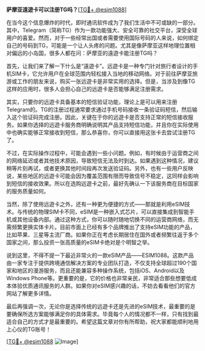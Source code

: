 **萨摩亚遠遊卡可以注册TG吗？**[[TG💪+ @esim1088](https://t.me/s/esim1088)]

在当今这个信息爆炸的时代，即时通讯软件成为了我们生活中不可或缺的一部分。其中，Telegram（简称TG）作为一款功能强大、安全可靠的社交平台，深受全球用户的喜爱。然而，对于一些经常出国或者需要使用国际号码的人来说，如何绑定自己的号码到TG，可能是一个让人头疼的问题。尤其是像萨摩亚这样地理位置相对偏远的小岛国，很多人都在问：萨摩亚的遠遊卡能注册TG吗？

首先，让我们来了解一下什么是“遠遊卡”。远遊卡是一种专门针对旅行者设计的手机SIM卡，它允许用户在全球范围内轻松接入当地的移动网络。对于前往萨摩亚旅游或工作的朋友来说，购买一张远遊卡是非常实用的选择。但是，当涉及到像TG这样的应用时，很多人会担心自己的远遊卡是否能够满足注册需求。

其实，只要你的远遊卡具备基本的短信验证功能，理论上是可以用来注册Telegram的。TG的注册过程通常要求通过手机号码接收一条验证码短信，然后输入这个验证码完成注册。因此，关键在于你的远遊卡是否支持正常的短信接收服务。如果你选择的远遊卡服务商明确说明其产品支持短信功能，并且你在实际使用中也确实能够正常接收到短信，那么恭喜你，你可以直接用这张卡去尝试注册TG了。

不过，在实际操作过程中，可能会遇到一些小问题。例如，有时候由于运营商之间的网络延迟或者其他技术原因，导致短信无法及时到达。如果遇到这种情况，建议稍等片刻再试，或者更换其他时间段再次发送验证码。另外，也有一些用户反映说，某些地区的远遊卡可能会因为覆盖范围有限而导致信号不稳定，这同样会影响到短信的接收效果。所以在选购远遊卡之前，最好先确认一下该服务商在目标国家的服务质量如何。

当然，除了使用远遊卡之外，还有一种更为便捷的方式——那就是利用eSIM技术。与传统的物理SIM卡不同，eSIM是一种嵌入式芯片，可以直接集成到智能手机或其他设备内部。通过这种方式，你可以随时随地切换不同的运营商网络，而无需频繁更换实体卡片。目前市面上已经有多个品牌推出了支持eSIM功能的产品，比如苹果、三星等主流厂商。如果你正在考虑长期居住在国外或者频繁往返于多个国家之间，那么投资一张高质量的eSIM卡绝对是个明智之举。

说到这里，不得不提一下最近非常火的一款eSIM产品——ESIM1088。这款产品由一家专注于提供跨境通信解决方案的专业团队打造，不仅支持全球超过190个国家和地区的漫游服务，而且还能兼容多种操作系统，包括iOS、Android以及Windows Phone等。更重要的是，它的价格也非常亲民，非常适合那些想要低成本体验优质通讯服务的人群。如果你对eSIM感兴趣的话，不妨去看看他们的官方网站了解更多详情。

最后再强调一次，无论你是选择传统的远遊卡还是先进的eSIM技术，最重要的是要确保所选方案能够满足你的具体需求。毕竟每个人的情况都不一样，只有找到最适合自己的方式才是最重要的。希望这篇文章对你有所帮助，祝大家都能顺利地用上心仪的TG账号！

[[TG💪+ @esim1088](https://t.me/s/esim1088) ![Image](https://i.postimg.cc/4NQfJmqS/Snipaste-2025-05-13-00-14-12.png)]